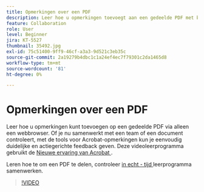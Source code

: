 ```yaml
---
title: Opmerkingen over een PDF
description: Leer hoe u opmerkingen toevoegt aan een gedeelde PDF met behulp van een webbrowser
feature: Collaboration
role: User
level: Beginner
jira: KT-5527
thumbnail: 35492.jpg
exl-id: 75c51400-9ff9-46cf-a3a3-9d521c3eb35c
source-git-commit: 2a19279b4dbc1c1a24ef4ec7f79301c2da1465d8
workflow-type: tm+mt
source-wordcount: '81'
ht-degree: 0%

---
```


# Opmerkingen over een PDF

Leer hoe u opmerkingen kunt toevoegen op een gedeelde PDF via alleen een webbrowser. Of je nu samenwerkt met een team of een document controleert, met de tools voor Acrobat-opmerkingen kun je eenvoudig duidelijke en actiegerichte feedback geven. Deze videoleerprogramma gebruikt de [ Nieuwe ervaring van Acrobat ](new-workspace.md).

Leren hoe te om een PDF te delen, controleer [ in echt - tijd ](collaborate.md) leerprogramma samenwerken.

>[!VIDEO](https://video.tv.adobe.com/v/35492?quality=12&learn=on&hidetitle=true)
